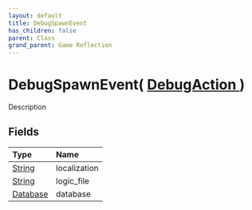 ```yaml
---
layout: default
title: DebugSpawnEvent
has_children: false
parent: Class
grand_parent: Game Reflection
---
```

# DebugSpawnEvent( [ DebugAction ](/riftbreaker-wiki/docs/game-reflection/classes/debug_action/) )
Description 

## Fields

| Type | Name |
|:----------|:--------------|
| [String](/riftbreaker-wiki/docs/game-reflection/components/string/) | localization |
| [String](/riftbreaker-wiki/docs/game-reflection/components/string/) | logic_file |
| [Database](/riftbreaker-wiki/docs/game-reflection/components/database/) | database |

